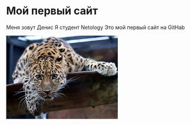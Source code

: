 # Мой первый сайт

Меня зовут Денис
Я студент Netology
Это мой первый сайт на GitHab

![banner](300px-Leopard_in_the_Colchester_Zoo.jpg)